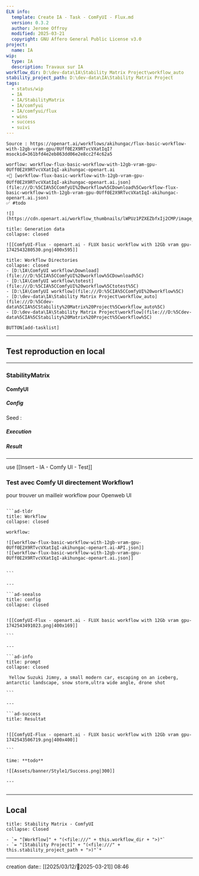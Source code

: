 ```yaml
---
ELN info:
  template: Create IA - Task - ComFyUI - Flux.md
  version: 0.3.2
  author: Jerome Offroy
  modified: 2025-03-21
  copyright: GNU Affero General Public License v3.0
project:
  name: IA
wip:
  type: IA
  description: Travaux sur IA
workflow_dir: D:\dev-data\IA\Stability Matrix Project\workflow_auto
stability_project_path: D:\dev-data\IA\Stability Matrix Project
tags:
  - status/wip
  - IA
  - IA/StabilityMatrix
  - IA/comfyui
  - IA/comfyui/flux
  - wins
  - success
  - suivi
---
```

````ad-tip
Source : https://openart.ai/workflows/akihungac/flux-basic-workflow-with-12gb-vram-gpu/0Uff0E2X9RTvcVXatIqI?msockid=361bfd4e2eb863dd06e2e8cc2f4c62a5

worflow: workflow-flux-basic-workflow-with-12gb-vram-gpu-0Uff0E2X9RTvcVXatIqI-akihungac-openart.ai
⭐🚧 [workflow-flux-basic-workflow-with-12gb-vram-gpu-0Uff0E2X9RTvcVXatIqI-akihungac-openart.ai.json](file:///D:%5CIA%5CComfyUI%20workflow%5CDownload%5Cworkflow-flux-basic-workflow-with-12gb-vram-gpu-0Uff0E2X9RTvcVXatIqI-akihungac-openart.ai.json)
✅ #todo

![](https://cdn.openart.ai/workflow_thumbnails/lWPUz1PZXEZbfxIj2CMP/image_RYIFjk6E_1722582589117_raw.jpg)
````

````ad-quote
title: Generation data
collapse: closed

![[ComfyUI-Flux - openart.ai - FLUX basic workflow with 12Gb vram gpu-1742543280530.png|400x595]]

````


```ad-info
title: Workflow Directories
collapse: closed
- [D:\IA\ComfyUI workflow\Download](file:///D:%5CIA%5CComfyUI%20workflow%5CDownload%5C)
- [D:\IA\ComfyUI workflow\totest](file:///D:%5CIA%5CComfyUI%20workflow%5Ctotest%5C)
- [D:\IA\ComfyUI workflow](file:///D:%5CIA%5CComfyUI%20workflow%5C)
- [D:\dev-data\IA\Stability Matrix Project\workflow_auto](file:///D:%5Cdev-data%5CIA%5CStability%20Matrix%20Project%5Cworkflow_auto%5C)
- [D:\dev-data\IA\Stability Matrix Project\workflow](file:///D:%5Cdev-data%5CIA%5CStability%20Matrix%20Project%5Cworkflow%5C)
```




`BUTTON[add-tasklist]`


---

## Test reproduction en local

---
### StabilityMatrix 

#### ComfyUI 
##### Config
Seed : 
##### Execution
##### Result

---

use [[Insert - IA - Comfy UI - Test]]

### Test avec Comfy UI directement Workflow1
pour trouver un mailleir workflow pour  Openweb UI 



```````ad-success

```ad-tldr
title: Workflow
collapse: closed

workflow: 

![[workflow-flux-basic-workflow-with-12gb-vram-gpu-0Uff0E2X9RTvcVXatIqI-akihungac-openart.ai-API.json]]
![[workflow-flux-basic-workflow-with-12gb-vram-gpu-0Uff0E2X9RTvcVXatIqI-akihungac-openart.ai.json]]


```

---

```ad-seealso
title: config
collapse: closed


![[ComfyUI-Flux - openart.ai - FLUX basic workflow with 12Gb vram gpu-1742543491023.png|400x169]]

```

---

```ad-info
title: prompt 
collapse: closed 

 Yellow Suzuki Jimny, a small modern car, escaping on an iceberg, antarctic landscape, snow storm,ultra wide angle, drone shot

```

---

```ad-success
title: Resultat 
 

![[ComfyUI-Flux - openart.ai - FLUX basic workflow with 12Gb vram gpu-1742543506719.png|400x400]]

```

time: **todo**

![[Assets/banner/Style1/Success.png|300]]

---


```````



---
## Local

```ad-tip
title: Stability Matrix - ComfyUI
collapse: Closed

- `= "[Workflow]" + "(<file:///" + this.workflow_dir + ">)"`
- `= "[Stability Project]" + "(<file:///" + this.stability_project_path + ">)"`*
```

---
creation date:: [[2025/03/12/📒2025-03-21]]  08:46


